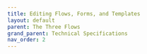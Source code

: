 ```yaml
---
title: Editing Flows, Forms, and Templates
layout: default
parent: The Three Flows
grand_parent: Technical Specifications
nav_order: 2
---
```

